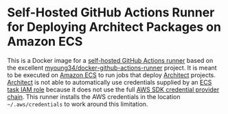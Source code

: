 # Self-Hosted GitHub Actions Runner for Deploying Architect Packages on Amazon ECS

This is a Docker image for a [self-hosted GitHub Actions runner] based on the
excellent [myoung34/docker-github-actions-runner] project. It is meant to be
executed on [Amazon ECS] to run jobs that deploy [Architect] projects.
[Architect] is not able to automatically use credentials supplied by an
[ECS task IAM role] because it does not use the full
[AWS SDK credential provider chain]. This runner installs the AWS credentials
in the location `~/.aws/credentials` to work around this limitation.

[self-hosted GitHub Actions runner]: https://docs.github.com/en/actions/hosting-your-own-runners/about-self-hosted-runners
[myoung34/docker-github-actions-runner]: https://github.com/myoung34/docker-github-actions-runner
[Amazon ECS]: https://aws.amazon.com/ecs
[Architect]: https://arc.codes/
[ECS task IAM role]: https://docs.aws.amazon.com/AmazonECS/latest/userguide/task-iam-roles.html
[AWS SDK credential provider chain]: https://docs.aws.amazon.com/sdk-for-javascript/v2/developer-guide/setting-credentials-node.html
